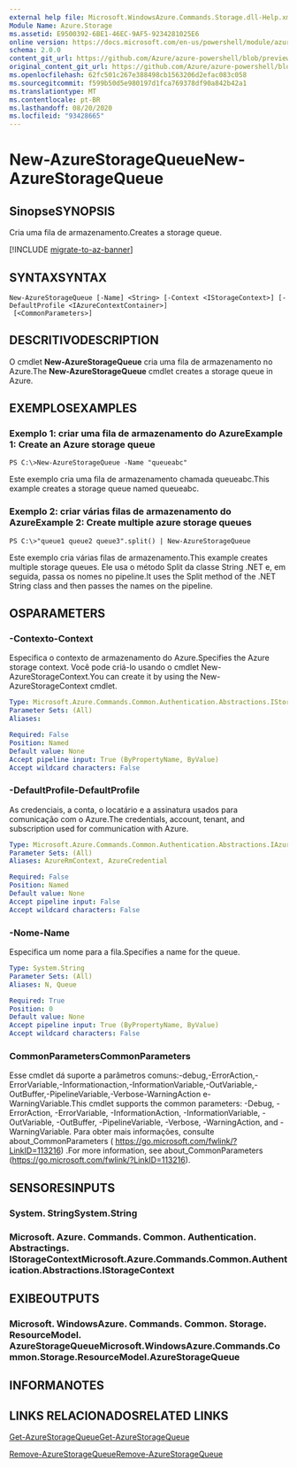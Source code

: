 ```yaml
---
external help file: Microsoft.WindowsAzure.Commands.Storage.dll-Help.xml
Module Name: Azure.Storage
ms.assetid: E9500392-6BE1-46EC-9AF5-9234281025E6
online version: https://docs.microsoft.com/en-us/powershell/module/azure.storage/new-azurestoragequeue
schema: 2.0.0
content_git_url: https://github.com/Azure/azure-powershell/blob/preview/src/Storage/Commands.Storage/help/New-AzureStorageQueue.md
original_content_git_url: https://github.com/Azure/azure-powershell/blob/preview/src/Storage/Commands.Storage/help/New-AzureStorageQueue.md
ms.openlocfilehash: 62fc501c267e388498cb1563206d2efac083c058
ms.sourcegitcommit: f599b50d5e980197d1fca769378df90a842b42a1
ms.translationtype: MT
ms.contentlocale: pt-BR
ms.lasthandoff: 08/20/2020
ms.locfileid: "93428665"
---
```

# <span data-ttu-id="87ca5-101">New-AzureStorageQueue</span><span class="sxs-lookup"><span data-stu-id="87ca5-101">New-AzureStorageQueue</span></span>

## <span data-ttu-id="87ca5-102">Sinopse</span><span class="sxs-lookup"><span data-stu-id="87ca5-102">SYNOPSIS</span></span>
<span data-ttu-id="87ca5-103">Cria uma fila de armazenamento.</span><span class="sxs-lookup"><span data-stu-id="87ca5-103">Creates a storage queue.</span></span>

[!INCLUDE [migrate-to-az-banner](../../includes/migrate-to-az-banner.md)]

## <span data-ttu-id="87ca5-104">SYNTAX</span><span class="sxs-lookup"><span data-stu-id="87ca5-104">SYNTAX</span></span>

```
New-AzureStorageQueue [-Name] <String> [-Context <IStorageContext>] [-DefaultProfile <IAzureContextContainer>]
 [<CommonParameters>]
```

## <span data-ttu-id="87ca5-105">DESCRITIVO</span><span class="sxs-lookup"><span data-stu-id="87ca5-105">DESCRIPTION</span></span>
<span data-ttu-id="87ca5-106">O cmdlet **New-AzureStorageQueue** cria uma fila de armazenamento no Azure.</span><span class="sxs-lookup"><span data-stu-id="87ca5-106">The **New-AzureStorageQueue** cmdlet creates a storage queue in Azure.</span></span>

## <span data-ttu-id="87ca5-107">EXEMPLOS</span><span class="sxs-lookup"><span data-stu-id="87ca5-107">EXAMPLES</span></span>

### <span data-ttu-id="87ca5-108">Exemplo 1: criar uma fila de armazenamento do Azure</span><span class="sxs-lookup"><span data-stu-id="87ca5-108">Example 1: Create an Azure storage queue</span></span>
```
PS C:\>New-AzureStorageQueue -Name "queueabc"
```

<span data-ttu-id="87ca5-109">Este exemplo cria uma fila de armazenamento chamada queueabc.</span><span class="sxs-lookup"><span data-stu-id="87ca5-109">This example creates a storage queue named queueabc.</span></span>

### <span data-ttu-id="87ca5-110">Exemplo 2: criar várias filas de armazenamento do Azure</span><span class="sxs-lookup"><span data-stu-id="87ca5-110">Example 2: Create multiple azure storage queues</span></span>
```
PS C:\>"queue1 queue2 queue3".split() | New-AzureStorageQueue
```

<span data-ttu-id="87ca5-111">Este exemplo cria várias filas de armazenamento.</span><span class="sxs-lookup"><span data-stu-id="87ca5-111">This example creates multiple storage queues.</span></span>
<span data-ttu-id="87ca5-112">Ele usa o método Split da classe String .NET e, em seguida, passa os nomes no pipeline.</span><span class="sxs-lookup"><span data-stu-id="87ca5-112">It uses the Split method of the .NET String class and then passes the names on the pipeline.</span></span>

## <span data-ttu-id="87ca5-113">OS</span><span class="sxs-lookup"><span data-stu-id="87ca5-113">PARAMETERS</span></span>

### <span data-ttu-id="87ca5-114">-Contexto</span><span class="sxs-lookup"><span data-stu-id="87ca5-114">-Context</span></span>
<span data-ttu-id="87ca5-115">Especifica o contexto de armazenamento do Azure.</span><span class="sxs-lookup"><span data-stu-id="87ca5-115">Specifies the Azure storage context.</span></span>
<span data-ttu-id="87ca5-116">Você pode criá-lo usando o cmdlet New-AzureStorageContext.</span><span class="sxs-lookup"><span data-stu-id="87ca5-116">You can create it by using the New-AzureStorageContext cmdlet.</span></span>

```yaml
Type: Microsoft.Azure.Commands.Common.Authentication.Abstractions.IStorageContext
Parameter Sets: (All)
Aliases:

Required: False
Position: Named
Default value: None
Accept pipeline input: True (ByPropertyName, ByValue)
Accept wildcard characters: False
```

### <span data-ttu-id="87ca5-117">-DefaultProfile</span><span class="sxs-lookup"><span data-stu-id="87ca5-117">-DefaultProfile</span></span>
<span data-ttu-id="87ca5-118">As credenciais, a conta, o locatário e a assinatura usados para comunicação com o Azure.</span><span class="sxs-lookup"><span data-stu-id="87ca5-118">The credentials, account, tenant, and subscription used for communication with Azure.</span></span>

```yaml
Type: Microsoft.Azure.Commands.Common.Authentication.Abstractions.IAzureContextContainer
Parameter Sets: (All)
Aliases: AzureRmContext, AzureCredential

Required: False
Position: Named
Default value: None
Accept pipeline input: False
Accept wildcard characters: False
```

### <span data-ttu-id="87ca5-119">-Nome</span><span class="sxs-lookup"><span data-stu-id="87ca5-119">-Name</span></span>
<span data-ttu-id="87ca5-120">Especifica um nome para a fila.</span><span class="sxs-lookup"><span data-stu-id="87ca5-120">Specifies a name for the queue.</span></span>

```yaml
Type: System.String
Parameter Sets: (All)
Aliases: N, Queue

Required: True
Position: 0
Default value: None
Accept pipeline input: True (ByPropertyName, ByValue)
Accept wildcard characters: False
```

### <span data-ttu-id="87ca5-121">CommonParameters</span><span class="sxs-lookup"><span data-stu-id="87ca5-121">CommonParameters</span></span>
<span data-ttu-id="87ca5-122">Esse cmdlet dá suporte a parâmetros comuns:-debug,-ErrorAction,-ErrorVariable,-Informationaction,-InformationVariable,-OutVariable,-OutBuffer,-PipelineVariable,-Verbose-WarningAction e-WarningVariable.</span><span class="sxs-lookup"><span data-stu-id="87ca5-122">This cmdlet supports the common parameters: -Debug, -ErrorAction, -ErrorVariable, -InformationAction, -InformationVariable, -OutVariable, -OutBuffer, -PipelineVariable, -Verbose, -WarningAction, and -WarningVariable.</span></span> <span data-ttu-id="87ca5-123">Para obter mais informações, consulte about_CommonParameters ( https://go.microsoft.com/fwlink/?LinkID=113216) .</span><span class="sxs-lookup"><span data-stu-id="87ca5-123">For more information, see about_CommonParameters (https://go.microsoft.com/fwlink/?LinkID=113216).</span></span>

## <span data-ttu-id="87ca5-124">SENSORES</span><span class="sxs-lookup"><span data-stu-id="87ca5-124">INPUTS</span></span>

### <span data-ttu-id="87ca5-125">System. String</span><span class="sxs-lookup"><span data-stu-id="87ca5-125">System.String</span></span>

### <span data-ttu-id="87ca5-126">Microsoft. Azure. Commands. Common. Authentication. Abstractings. IStorageContext</span><span class="sxs-lookup"><span data-stu-id="87ca5-126">Microsoft.Azure.Commands.Common.Authentication.Abstractions.IStorageContext</span></span>

## <span data-ttu-id="87ca5-127">EXIBE</span><span class="sxs-lookup"><span data-stu-id="87ca5-127">OUTPUTS</span></span>

### <span data-ttu-id="87ca5-128">Microsoft. WindowsAzure. Commands. Common. Storage. ResourceModel. AzureStorageQueue</span><span class="sxs-lookup"><span data-stu-id="87ca5-128">Microsoft.WindowsAzure.Commands.Common.Storage.ResourceModel.AzureStorageQueue</span></span>

## <span data-ttu-id="87ca5-129">INFORMA</span><span class="sxs-lookup"><span data-stu-id="87ca5-129">NOTES</span></span>

## <span data-ttu-id="87ca5-130">LINKS RELACIONADOS</span><span class="sxs-lookup"><span data-stu-id="87ca5-130">RELATED LINKS</span></span>

[<span data-ttu-id="87ca5-131">Get-AzureStorageQueue</span><span class="sxs-lookup"><span data-stu-id="87ca5-131">Get-AzureStorageQueue</span></span>](./Get-AzureStorageQueue.md)

[<span data-ttu-id="87ca5-132">Remove-AzureStorageQueue</span><span class="sxs-lookup"><span data-stu-id="87ca5-132">Remove-AzureStorageQueue</span></span>](./Remove-AzureStorageQueue.md)


